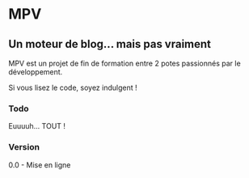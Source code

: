 # MPV #
## Un moteur de blog... mais pas vraiment ##

MPV est un projet de fin de formation entre 2 potes passionnés par le développement.

Si vous lisez le code, soyez indulgent !

### Todo ###

Euuuuh... TOUT !

### Version ###

0.0 - Mise en ligne
